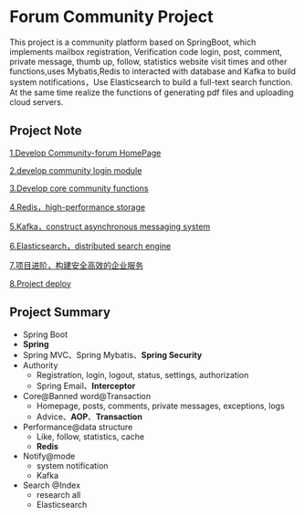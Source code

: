 # Forum Community Project

This project is a community platform based on SpringBoot, which implements mailbox registration,
Verification code login, post, comment, private message, thumb up, follow, statistics website visit times and other functions,uses
Mybatis,Redis to interacted with database and Kafka to build system notifications，Use Elasticsearch to build a full-text search function. At the same time realize the functions of generating pdf files and uploading cloud servers.

## Project Note

[1.Develop Community-forum HomePage](./note/chapter1.md) 

[2.develop community login module](./note/chapter2.md)

[3.Develop core community functions](./note/chapter3.md) 

[4.Redis，high-performance storage](./note/chapter4.md) 

[5.Kafka，construct asynchronous messaging system](./note/chapter5.md)

[6.Elasticsearch，distributed search engine](./note/chapter6.md) 

[7.项目进阶，构建安全高效的企业服务](./note/chapter7.md) 

[8.Project deploy](./note/chapter8.md)

## Project Summary

* Spring Boot
* **Spring**
* Spring MVC、Spring Mybatis、**Spring Security**
* Authority
  * Registration, login, logout, status, settings, authorization
  * Spring Email、**Interceptor**
* Core@Banned word@Transaction
  * Homepage, posts, comments, private messages, exceptions, logs
  * Advice、**AOP**、**Transaction**
* Performance@data structure
  * Like, follow, statistics, cache
  * **Redis**
* Notify@mode
  * system notification
  * Kafka
* Search @Index
  * research all
  * Elasticsearch



